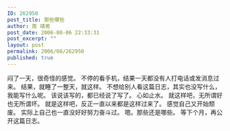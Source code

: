 ```yaml
---
ID: 262950
post_title: 那些哪些
author: 南 靖男
post_date: 2006-08-06 22:33:31
post_excerpt: ""
layout: post
permalink: 2006/08/262950
published: true
---
```

闷了一天，很奇怪的感觉。
不停的看手机，结果一天都没有人打电话或发消息过来。
结果，就睡了一整天，就这样。
不想给别人看这篇日志，其实也没写什么，我能写什么呢。
该说该写的，都已经说了写了。
心如止水。
就这样吧，无所谓好也无所谓坏。
就是这样吧，反正一直以来都是这样过来了。
感觉自己又开始颓废。
实际上自己也一直没好好努力奋斗过。
嗯。那些还是哪些。
等下个月，再公开这篇日志。